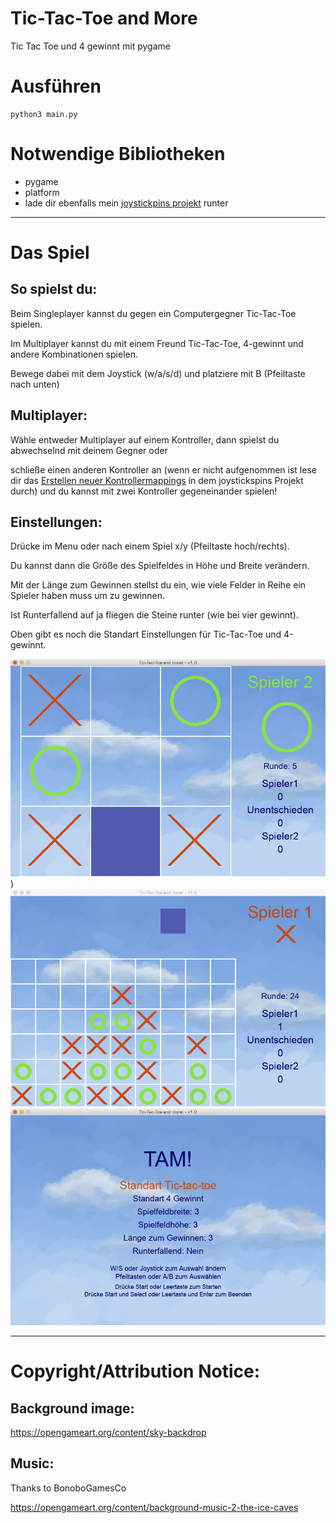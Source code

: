 # Tic-Tac-Toe and More
Tic Tac Toe und 4 gewinnt mit pygame

# Ausführen
```
python3 main.py
```

# Notwendige Bibliotheken
- pygame
- platform
- lade dir ebenfalls mein [joystickpins projekt](https://github.com/astroPythoner/joystickpins) runter

***

# Das Spiel

## So spielst du:
Beim Singleplayer kannst du gegen ein Computergegner Tic-Tac-Toe spielen.

Im Multiplayer kannst du mit einem Freund Tic-Tac-Toe, 4-gewinnt und andere Kombinationen spielen.

Bewege dabei mit dem Joystick (w/a/s/d) und platziere mit B (Pfeiltaste nach unten)

## Multiplayer:
Wähle entweder Multiplayer auf einem Kontroller, dann spielst du abwechselnd mit deinem Gegner oder

schließe einen anderen Kontroller an (wenn er nicht aufgenommen ist lese dir das [Erstellen neuer Kontrollermappings](https://github.com/astroPythoner/joystickpins/wiki) in dem joystickspins Projekt durch) und du kannst mit zwei Kontroller gegeneinander spielen!

## Einstellungen:
Drücke im Menu oder nach einem Spiel x/y (Pfeiltaste hoch/rechts).

Du kannst dann die Größe des Spielfeldes in Höhe und Breite verändern.

Mit der Länge zum Gewinnen stellst du ein, wie viele Felder in Reihe ein Spieler haben muss um zu gewinnen.

Ist Runterfallend auf ja fliegen die Steine runter (wie bei vier gewinnt).

Oben gibt es noch die Standart Einstellungen für Tic-Tac-Toe und 4-gewinnt.

![image not found](https://raw.githubusercontent.com/astroPythoner/Tic-Tac-Toe_and_More/master/img/screenshot1.png))
![](https://raw.githubusercontent.com/astroPythoner/Tic-Tac-Toe_and_More/master/img/screenshot2.png)
![](https://raw.githubusercontent.com/astroPythoner/Tic-Tac-Toe_and_More/master/img/screenshot3.png)

***

# Copyright/Attribution Notice:

## Background image:
https://opengameart.org/content/sky-backdrop

## Music:
Thanks to BonoboGamesCo

https://opengameart.org/content/background-music-2-the-ice-caves